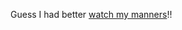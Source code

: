 Guess I had better <a href="http://www.parentmap.com/april_06/0406_2.htm" target="_blank" class="broken_link">watch my manners</a>!!